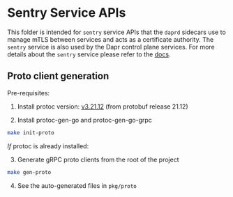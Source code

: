 # Sentry Service APIs

This folder is intended for `sentry` service APIs that the `daprd` sidecars use to manage mTLS between services and acts as a certificate authority. The `sentry` service is also used by the Dapr control plane services. For more details about the `sentry` service please refer to the [docs](https://docs.dapr.io/concepts/dapr-services/sentry/).

## Proto client generation

Pre-requisites:
1. Install protoc version: [v3.21.12](https://github.com/protocolbuffers/protobuf/releases/tag/v21.12) (from protobuf release 21.12)

2. Install protoc-gen-go and protoc-gen-go-grpc

```bash
make init-proto
```

*If* protoc is already installed:

3. Generate gRPC proto clients from the root of the project

```bash
make gen-proto
```

4. See the auto-generated files in `pkg/proto`
